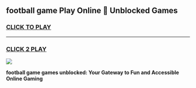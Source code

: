 
## football game Play Online 👋 Unblocked Games
<h3>
<a href="https://premium.freeplayer.one?title=football_game&ref=19F">CLICK TO PLAY</a></h3>
<hr>

<h3>
<a href="https://premium.freeplayer.one?title=football_game&ref=19F">CLICK 2 PLAY</a>
  
</h3>

<a href="https://premium.freeplayer.one?title=football_game&ref=19F"><img src="https://clearcache.store/games.png"></a>


**football game games unblocked: Your Gateway to Fun and Accessible Online Gaming**
